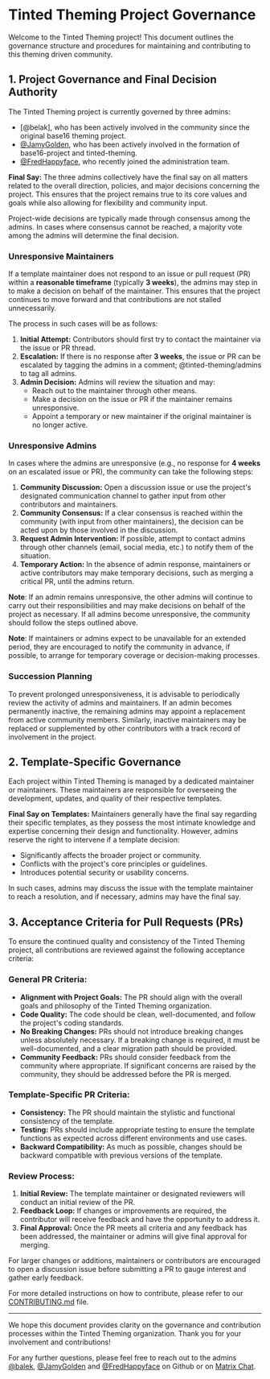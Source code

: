 # Tinted Theming Project Governance

Welcome to the Tinted Theming project! This document outlines the
governance structure and procedures for maintaining and contributing to
this theming driven community.

## 1. Project Governance and Final Decision Authority

The Tinted Theming project is currently governed by three admins:

- [@belak], who has been actively involved in the community since the
  original base16 theming project.
- [@JamyGolden], who has been actively involved in the formation of
  base16-project and tinted-theming.
- [@FredHappyface], who recently joined the administration team.

**Final Say:** The three admins collectively have the final say on all
matters related to the overall direction, policies, and major decisions
concerning the project. This ensures that the project remains true to
its core values and goals while also allowing for flexibility and
community input.

Project-wide decisions are typically made through consensus among the
admins. In cases where consensus cannot be reached, a majority vote
among the admins will determine the final decision.

### Unresponsive Maintainers

If a template maintainer does not respond to an issue or pull request
(PR) within a **reasonable timeframe** (typically **3 weeks**), the
admins may step in to make a decision on behalf of the maintainer. This
ensures that the project continues to move forward and that
contributions are not stalled unnecessarily.

The process in such cases will be as follows:

1. **Initial Attempt:** Contributors should first try to contact the
   maintainer via the issue or PR thread.
2. **Escalation:** If there is no response after **3 weeks**, the issue
   or PR can be escalated by tagging the admins in a comment;
   @tinted-theming/admins to tag all admins.
3. **Admin Decision:** Admins will review the situation and may:
   - Reach out to the maintainer through other means.
   - Make a decision on the issue or PR if the maintainer remains
     unresponsive.
   - Appoint a temporary or new maintainer if the original maintainer is
     no longer active.

### Unresponsive Admins

In cases where the admins are unresponsive (e.g., no response for **4
weeks** on an escalated issue or PR), the community can take the
following steps:

1. **Community Discussion:** Open a discussion issue or use the
   project's designated communication channel to gather input from other
   contributors and maintainers.
2. **Community Consensus:** If a clear consensus is reached within the
   community (with input from other maintainers), the decision can be
   acted upon by those involved in the discussion.
3. **Request Admin Intervention:** If possible, attempt to contact
   admins through other channels (email, social media, etc.) to notify
   them of the situation.
4. **Temporary Action:** In the absence of admin response, maintainers
   or active contributors may make temporary decisions, such as merging
   a critical PR, until the admins return.

**Note**: If an admin remains unresponsive, the other admins will
continue to carry out their responsibilities and may make decisions on
behalf of the project as necessary. If all admins become unresponsive,
the community should follow the steps outlined above.

**Note**: If maintainers or admins expect to be unavailable for an
extended period, they are encouraged to notify the community in advance,
if possible, to arrange for temporary coverage or decision-making
processes.

### Succession Planning

To prevent prolonged unresponsiveness, it is advisable to periodically
review the activity of admins and maintainers. If an admin becomes
permanently inactive, the remaining admins may appoint a replacement
from active community members. Similarly, inactive maintainers may be
replaced or supplemented by other contributors with a track record of
involvement in the project.

## 2. Template-Specific Governance

Each project within Tinted Theming is managed by a dedicated maintainer
or maintainers. These maintainers are responsible for overseeing the
development, updates, and quality of their respective templates.

**Final Say on Templates:** Maintainers generally have the final say
regarding their specific templates, as they possess the most intimate
knowledge and expertise concerning their design and functionality.
However, admins reserve the right to intervene if a template decision:

- Significantly affects the broader project or community.
- Conflicts with the project's core principles or guidelines.
- Introduces potential security or usability concerns.

In such cases, admins may discuss the issue with the template maintainer
to reach a resolution, and if necessary, admins may have the final say.

## 3. Acceptance Criteria for Pull Requests (PRs)

To ensure the continued quality and consistency of the Tinted Theming
project, all contributions are reviewed against the following acceptance
criteria:

### General PR Criteria:
- **Alignment with Project Goals:** The PR should align with the overall
  goals and philosophy of the Tinted Theming organization.
- **Code Quality:** The code should be clean, well-documented, and
  follow the project's coding standards.
- **No Breaking Changes:** PRs should not introduce breaking changes
  unless absolutely necessary. If a breaking change is required, it must
  be well-documented, and a clear migration path should be provided.
- **Community Feedback:** PRs should consider feedback from the
  community where appropriate. If significant concerns are raised by the
  community, they should be addressed before the PR is merged.

### Template-Specific PR Criteria:
- **Consistency:** The PR should maintain the stylistic and functional
  consistency of the template.
- **Testing:** PRs should include appropriate testing to ensure the
  template functions as expected across different environments and use
  cases.
- **Backward Compatibility:** As much as possible, changes should be
  backward compatible with previous versions of the template.

### Review Process:
1. **Initial Review:** The template maintainer or designated reviewers
   will conduct an initial review of the PR.
2. **Feedback Loop:** If changes or improvements are required, the
   contributor will receive feedback and have the opportunity to address
   it.
3. **Final Approval:** Once the PR meets all criteria and any feedback
   has been addressed, the maintainer or admins will give final approval
   for merging.

For larger changes or additions, maintainers or contributors are
encouraged to open a discussion issue before submitting a PR to gauge
interest and gather early feedback.

For more detailed instructions on how to contribute, please refer to our
[CONTRIBUTING.md] file.

---

We hope this document provides clarity on the governance and
contribution processes within the Tinted Theming organization. Thank you
for your involvement and contributions!

For any further questions, please feel free to reach out to the admins
[@balek], [@JamyGolden] and [@FredHappyface] on Github or on [Matrix
Chat].

[@balek]: https://github.com/balek
[@JamyGolden]: https://github.com/JamyGolden
[@FredHappyface]: https://github.com/FredHappyface
[CONTRIBUTING.md]: ./CONTRIBUTING.md
[Matrix Chat]: https://matrix.to/#/#tinted-theming:matrix.org
